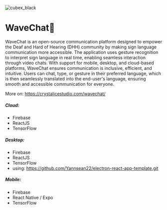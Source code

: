 ![cubex_black](https://github.com/user-attachments/assets/e304e26c-f7b4-4180-9617-10b6f9c03313)
# WaveChat👋

WaveChat is an open-source communication platform designed to empower the Deaf and Hard of Hearing (DHH) community by making sign language communication more accessible. The application uses gesture recognition to interpret sign language in real time, enabling seamless interaction through video chats. With support for mobile, desktop, and cloud-based platforms, WaveChat ensures communication is inclusive, efficient, and intuitive. Users can chat, type, or gesture in their preferred language, which is then seamlessly translated into the end-user's language, ensuring smooth and accessible communication for everyone.

More on: https://crystalicestudio.com/wavechat/

##### Cloud:
  * Firebase
  * ReactJS
  * TensorFlow
    

##### Desktop:
  * Firebase
  * ReactJS
  * TensorFlow
  * using: https://github.com/Yannsean22/electron-react-app-template.git
    
##### Mobile:
  * Firebase
  * React Native / Expo
  * TensorFlow
